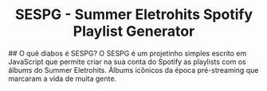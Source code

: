 <h1 align="center">SESPG - Summer Eletrohits Spotify Playlist Generator</h1>
## O quê diabos é SESPG? 
O SESPG é um projetinho simples escrito em JavaScript que permite criar na sua conta do Spotify as playlists com os álbums do Summer Eletrohits. Álbums icônicos da época pré-streaming que marcaram a vida de muita gente.

